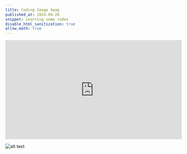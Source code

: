 ```yaml
---
title: Coding Image Swap
published_at: 2024-04-26
snippet: Learning some codes 
disable_html_sanitization: true
allow_math: true
---
```


<iframe width="560" height="315" src="https://www.youtube.com/watch?v=vbnz6HGQMS0&ab_channel=Kevby" title="YouTube video player" frameborder="0" allow="accelerometer; autoplay; clipboard-write; encrypted-media; gyroscope; picture-in-picture; web-share" allowfullscreen></iframe>

![alt text](Png4/ErrorIdentifier.png)